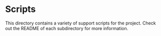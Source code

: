 # Scripts

This directory contains a variety of support scripts for the project. Check out the README of each subdirectory for more information.
